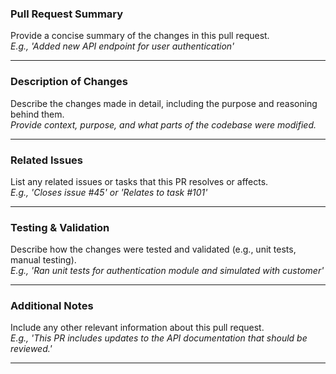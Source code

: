 ### Pull Request Summary

Provide a concise summary of the changes in this pull request.  
_E.g., 'Added new API endpoint for user authentication'_

---

### Description of Changes

Describe the changes made in detail, including the purpose and reasoning behind them.  
_Provide context, purpose, and what parts of the codebase were modified._

---

### Related Issues

List any related issues or tasks that this PR resolves or affects.  
_E.g., 'Closes issue #45' or 'Relates to task #101'_

---

### Testing & Validation

Describe how the changes were tested and validated (e.g., unit tests, manual testing).  
_E.g., 'Ran unit tests for authentication module and simulated with customer'_

---

### Additional Notes

Include any other relevant information about this pull request.  
_E.g., 'This PR includes updates to the API documentation that should be reviewed.'_

---
